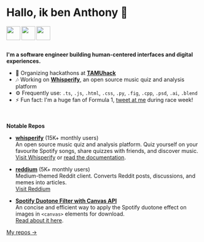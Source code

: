 # Hallo, ik ben Anthony 👋

<div>
<a href="https://anthonyteo.com"><img src="https://anthonyteo.com/images/readme/link.svg" width="36px" height="36px" align="left"></a> 
<a href="https://medium.com/@eightants"><img src="https://anthonyteo.com/images/readme/medium.svg" width="36px" height="36px" align="left"></a> 
<a href="https://twitter.com/yihonganthony"><img src="https://anthonyteo.com/images/readme/twitter.svg" width="36px" height="36px" align="left"></a>
</div>
<br/><br/><br/>

**I'm a software engineer building human-centered interfaces and digital experiences.**

- 🎨 Organizing hackathons at **[TAMUhack](https://tamuhack.com)**
- 🎶 Working on **[Whisperify](https://whisperify.net/)**, an open source music quiz and analysis platform
- ⚙️ Frequently use: `.ts`, `.js`, `.html`, `.css`, `.py`, `.fig`, `.cpp`, `.psd`, `.ai`, `.blend`
- ⚡ Fun fact: I'm a huge fan of Formula 1, [tweet at me](https://twitter.com/yihonganthony) during race week!

<br/>

**Notable Repos**

- **[whisperify](https://github.com/eightants/whisperify)** (15K+ monthly users)<br/>
  An open source music quiz and analysis platform. Quiz yourself on your favourite Spotify songs, share quizzes with friends, and discover music. <br/>
  [Visit Whisperify](https://whisperify.net/) or [read the documentation](https://whisperify.net/documentation). 

- **[reddium](https://github.com/eightants/reddium)** (5K+ monthly users)<br/>
  Medium-themed Reddit client. Converts Reddit posts, discussions, and memes into articles. <br/>
  [Visit Reddium](https://reddium.vercel.app/)

- **[Spotify Duotone Filter with Canvas API](https://gist.github.com/6286d8a69cccf9304871c867a9144e19)**<br/>
  An concise and efficient way to apply the Spotify duotone effect on images in `<canvas>` elements for download. <br/>
  [Read about it here](https://codeburst.io/build-spotifys-colorizer-effect-with-javascript-35cb75fc638c). 

[My repos →](https://github.com/eightants?tab=repositories)


<!--
**eightants/eightants** is a ✨ _special_ ✨ repository because its `README.md` (this file) appears on your GitHub profile.

Here are some ideas to get you started:

- 🔭 I’m currently working on ...
- 🌱 I’m currently learning ...
- 👯 I’m looking to collaborate on ...
- 🤔 I’m looking for help with ...
- 💬 Ask me about ...
- 📫 How to reach me: ...
- 😄 Pronouns: ...
- ⚡ Fun fact: ...
-->
